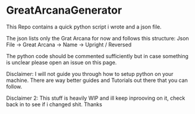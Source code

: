 # GreatArcanaGenerator
This Repo contains a quick python script i wrote and a json file.

The json lists only the Grat Arcana for now and follows this structure:
Json File -> Great Arcana -> Name -> Upright / Reversed

The python code should be commented sufficiently but in case something is unclear please open an issue on this page.

Disclaimer: I will not guide you through how to setup python on your machine. 
There are way better guides and Tutorials out there that you can follow.

Disclaimer 2: This stuff is heavily WIP and ill keep inprooving on it, check back in to see if i changed shit. Thanks
